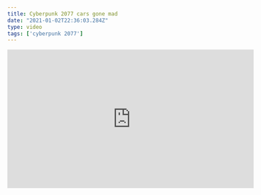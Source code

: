 ```yaml
---
title: Cyberpunk 2077 cars gone mad
date: "2021-01-02T22:36:03.284Z"
type: video
tags: ['cyberpunk 2077']
---
```


<iframe width="560" height="315" src="https://www.youtube.com/embed/9xyQkzQ_nHA" frameborder="0" allow="accelerometer; autoplay; clipboard-write; encrypted-media; gyroscope; picture-in-picture" allowfullscreen></iframe>
